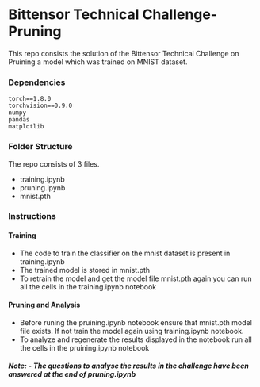# Bittensor Technical Challenge-Pruning

This repo consists the solution of the Bittensor Technical Challenge on Pruining a model which was trained on MNIST dataset.

### Dependencies
```
torch==1.8.0
torchvision==0.9.0
numpy
pandas
matplotlib
```
### Folder Structure
The repo consists of 3 files.
- training.ipynb
- pruning.ipynb
- mnist.pth

### Instructions

#### Training
- The code to train the classifier on the mnist dataset is present in training.ipynb
- The trained model is stored in mnist.pth
- To retrain the model and get the model file mnist.pth again you can run all the cells in the training.ipynb notebook

#### Pruning and Analysis
- Before runing the pruining.ipynb notebook ensure that mnist.pth model file exists. If not train the model again using training.ipynb notebook.
- To analyze and regenerate the results displayed in the notebook run all the cells in the pruining.ipynb notebook

##### Note: - The questions to analyse the results in the challenge have been answered at the end of pruning.ipynb





